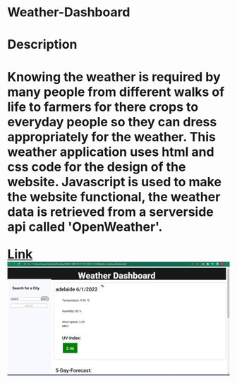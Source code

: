 # Weather-Dashboard
<h1> Description<h1>
<p> Knowing the weather is required by many people from different walks of life to farmers for there crops to everyday people so they can dress appropriately for the weather. This weather application uses html and css code for the design of the website. Javascript is used to make the website functional, the weather data is retrieved from a serverside api called 'OpenWeather'. 

<a href='https://manny1998.github.io/Weather-Dashboard/'>Link</a>
 <img src="./Assets/search.jpg">